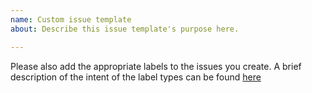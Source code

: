 ```yaml
---
name: Custom issue template
about: Describe this issue template's purpose here.

---
```


Please also add the appropriate labels to the issues you create. A brief description of the intent of the label types can be found [here](https://github.com/Materials-Consortia/OPTiMaDe/wiki/Description-of-issue-labels)
